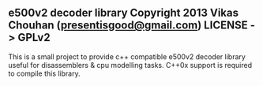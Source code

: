 e500v2 decoder library
Copyright 2013 Vikas Chouhan (presentisgood@gmail.com)
LICENSE -> GPLv2
---------------------------------------------
This is a small project to provide c++ compatible e500v2 decoder library useful for disassemblers & cpu modelling tasks.
C++0x support is required to compile this library.
